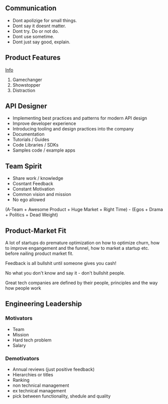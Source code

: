 ## Communication

- Dont apolizige for small things.
- Dont say it doesnt matter.
- Dont try. Do or not do.
- Dont use sometime.
- Dont just say good, explain.

## Product Features

[Info](http://www.defmacro.org/2013/09/26/products.html)

1. Gamechanger
2. Showstopper
3. Distraction

## API Designer

-  Implementing best practices and patterns for modern API design
-  Improve developer experience
-  Introducing tooling and design practices into the company
-  Documentation
-  Tutorials / Guides
-  Code Libraries / SDKs
-  Samples code / example apps

## Team Spirit

- Share work / knowledge
- Cosntant Feedback
- Constant Motivation
- Common vision and mission
- No ego allowed

(A-Team + Awesome Product + Huge Market + Right Time) - (Egos + Drama + Politics + Dead Weight)

## Product-Market Fit

A lot of startups do premature optimization on how to optimize churn, how to improve engangement and the funnel, how to market a startup etc. before nailing product market fit.

Feedback is all bullshit until someone gives you cash!

No what you don't know and say it - don't bullshit people.

Great tech companies are defined by their people, principles and the way how people work

## Engineering Leadership

### Motivators
- Team
- Mission
- Hard tech problem
- Salary

### Demotivators
- Annual reviews (just positive feedback)
- Hierarchies or titles
- Ranking
- non technical management
- ex technical management
- pick between functionality, shedule and quality
